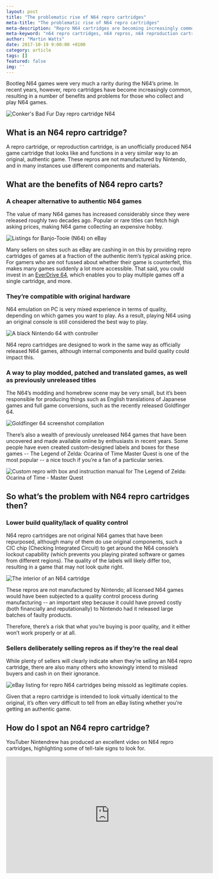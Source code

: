 ```yaml
---
layout: post
title: "The problematic rise of N64 repro cartridges"
meta-title: "The problematic rise of N64 repro cartridges"
meta-description: "Repro N64 cartridges are becoming increasingly common. While they have some benefits, they also introduce a slew of problems. And how do you spot a repro cart?"
meta-keyword: "n64 repro cartridges, n64 repros, n64 reproduction cartridge, fake n64 games, how to spot n64 repro"
author: "Martin Watts"
date: 2017-10-19 9:00:00 +0100
category: article
tags: []
featured: false
img: ''
---
```

Bootleg N64 games were very much a rarity during the N64’s prime. In recent years, however, repro cartridges have become increasingly common, resulting in a number of benefits and problems for those who collect and play N64 games.

![Conker's Bad Fur Day repro cartridge N64](/assets/post/conkers-bfd-repro.jpg)

## What is an N64 repro cartridge? ##

A repro cartridge, or reproduction cartridge, is an unofficially produced N64 game cartridge that looks like and functions in a very similar way to an original, authentic game. These repros are not manufactured by Nintendo, and in many instances use different components and materials.

## What are the benefits of N64 repro carts? ##

### A cheaper alternative to authentic N64 games ###

The value of many N64 games has increased considerably since they were released roughly two decades ago. Popular or rare titles can fetch high asking prices, making N64 game collecting an expensive hobby.

![Listings for Banjo-Tooie (N64) on eBay](/assets/post/banjo-tooie-ebay-listings.JPG)

Many sellers on sites such as eBay are cashing in on this by providing repro cartridges of games at a fraction of the authentic item’s typical asking price. For gamers who are not fussed about whether their game is counterfeit, this makes many games suddenly a lot more accessible. That said, you could invest in an [EverDrive 64](/article/2017/01/29/everdrive-64-guide-what-is-it-and-should-you-buy-one.html), which enables you to play multiple games off a single cartridge, and more.

### They’re compatible with original hardware ###

N64 emulation on PC is very mixed experience in terms of quality, depending on which games you want to play. As a result, playing N64 using an original console is still considered the best way to play.

![A black Nintendo 64 with controller](/assets/post/n64-console-and-controller.jpg)

N64 repro cartridges are designed to work in the same way as officially released N64 games, although internal components and build quality could impact this.

### A way to play modded, patched and translated games, as well as previously unreleased titles ###

The N64’s modding and homebrew scene may be very small, but it’s been responsible for producing things such as English translations of Japanese games and full game conversions, such as the recently released Goldfinger 64.

![Goldfinger 64 screenshot compilation](/assets/images/games/goldfinger-64/goldfinger-64-screenshot-selection.jpg)

There’s also a wealth of previously unreleased N64 games that have been uncovered and made available online by enthusiasts in recent years. Some people have even created custom-designed labels and boxes for these games -- The Legend of Zelda: Ocarina of Time Master Quest is one of the most popular -- a nice touch if you’re a fan of a particular series.

![Custom repro with box and instruction manual for The Legend of Zelda: Ocarina of Time - Master Quest](/assets/post/zelda-master-quest-custom-edition.jpg)

## So what’s the problem with N64 repro cartridges then? ##

### Lower build quality/lack of quality control ###

N64 repro cartridges are not original N64 games that have been repurposed, although many of them do use original components, such a CIC chip (Checking Integrated Circuit) to get around the N64 console’s lockout capability (which prevents you playing pirated software or games from different regions). The quality of the labels will likely differ too, resulting in a game that may not look quite right.

![The interior of an N64 cartridge](/assets/post/n64-game-cartridge-interior.jpg)

These repros are not manufactured by Nintendo; all licensed N64 games would have been subjected to a quality control process during manufacturing -- an important step because it could have proved costly (both financially and reputationally) to Nintendo had it released large batches of faulty products.

Therefore, there’s a risk that what you’re buying is poor quality, and it either won’t work properly or at all.

### Sellers deliberately selling repros as if they’re the real deal ###

While plenty of sellers will clearly indicate when they’re selling an N64 repro cartridge, there are also many others who knowingly intend to mislead buyers and cash in on their ignorance.

![eBay listing for repro N64 cartridges being missold as legitimate copies.](/assets/post/repro-being-sold-as-real.JPG)

Given that a repro cartridge is intended to look virtually identical to the original, it’s often very difficult to tell from an eBay listing whether you’re getting an authentic game.

## How do I spot an N64 repro cartridge? ##

YouTuber Nintendrew has produced an excellent video on N64 repro cartridges, highlighting some of tell-tale signs to look for.

<iframe width="560" height="315" src="https://www.youtube.com/embed/ECiFeElBVLA" frameborder="0" allowfullscreen></iframe>